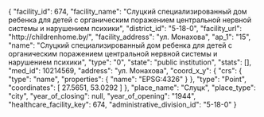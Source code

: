 {
    "facility_id": 674,
    "facility_name": "Слуцкий специализированный дом ребенка для детей с органическим поражением центральной нервной системы и нарушением психики",
    "district_id": "5-18-0",
    "facility_url": "http:\/\/childrenhome.by\/",
    "facility_address": "ул. Монахова",
    "ap_1": "15",
    "name": "Слуцкий специализированный дом ребенка для детей с органическим поражением центральной нервной системы и нарушением психики",
    "type": "0",
    "state": "public institution",
    "stats": [],
    "med_id": 10214569,
    "address": "ул. Монахова",
    "coord_x_y": {
        "crs": {
            "type": "name",
            "properties": {
                "name": "EPSG:4326"
            }
        },
        "type": "Point",
        "coordinates": [
            27.5651,
            53.0292
        ]
    },
    "place_name": "Слуцк",
    "place_type": "city",
    "year_of_closing": null,
    "year_of_opening": "1944",
    "healthcare_facility_key": 674,
    "administrative_division_id": "5-18-0"
}